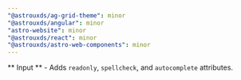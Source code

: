 ```yaml
---
"@astrouxds/ag-grid-theme": minor
"@astrouxds/angular": minor
"astro-website": minor
"@astrouxds/react": minor
"@astrouxds/astro-web-components": minor
---
```


** Input ** - Adds `readonly`, `spellcheck`, and `autocomplete` attributes.

